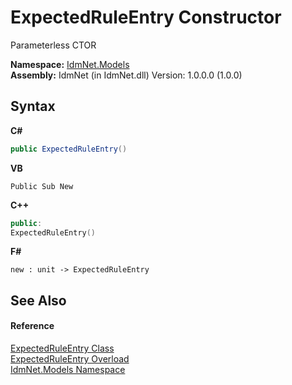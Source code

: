 # ExpectedRuleEntry Constructor 
 

Parameterless CTOR

**Namespace:**&nbsp;<a href="N_IdmNet_Models">IdmNet.Models</a><br />**Assembly:**&nbsp;IdmNet (in IdmNet.dll) Version: 1.0.0.0 (1.0.0)

## Syntax

**C#**<br />
``` C#
public ExpectedRuleEntry()
```

**VB**<br />
``` VB
Public Sub New
```

**C++**<br />
``` C++
public:
ExpectedRuleEntry()
```

**F#**<br />
``` F#
new : unit -> ExpectedRuleEntry
```


## See Also


#### Reference
<a href="T_IdmNet_Models_ExpectedRuleEntry">ExpectedRuleEntry Class</a><br /><a href="Overload_IdmNet_Models_ExpectedRuleEntry__ctor">ExpectedRuleEntry Overload</a><br /><a href="N_IdmNet_Models">IdmNet.Models Namespace</a><br />
